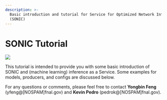 ```yaml
---
description: >-
  Basic introduction and tutorial for Service for Optimized Network Inference on Coprocessors
  (SONIC)
---
```


# SONIC Tutorial

![](.gitbook/assets/SONIC\_Logo.png)

This tutorial is intended to provide you with some basic introduction of SONIC and (machine learning) inference as a Service. Some examples for models, producers, and configs are discussed below.

For any questions or comments, please feel free to contact **Yongbin Feng** (yfeng@\[NOSPAM]fnal.gov) and **Kevin Pedro** (pedrok@\[NOSPAM]fnal.gov).
